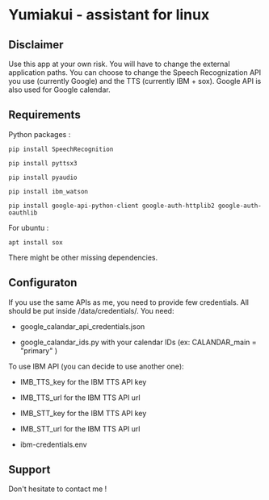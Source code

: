 # Yumiakui - assistant for linux

## Disclaimer 

Use this app at your own risk. You will have to change the external application paths.
You can choose to change the Speech Recognization API you use (currently Google) and the TTS (currently IBM + sox).
Google API is also used for Google calendar.

## Requirements

Python packages :

    pip install SpeechRecognition

    pip install pyttsx3 

    pip install pyaudio 
    
    pip install ibm_watson

    pip install google-api-python-client google-auth-httplib2 google-auth-oauthlib

For ubuntu :

    apt install sox
   
There might be other missing dependencies.

## Configuraton

If you use the same APIs as me, you need to provide few credentials. All should be put inside /data/credentials/.
You need:

 - google_calandar_api_credentials.json
 
 - google_calandar_ids.py with your calendar IDs (ex: CALANDAR_main = "primary" )
 
To use IBM API (you can decide to use another one):

 - IMB_TTS_key for the IBM TTS API key
 
 - IMB_TTS_url for the IBM TTS API url

 - IMB_STT_key for the IBM TTS API key
 
 - IMB_STT_url for the IBM TTS API url
 
 - ibm-credentials.env
 
 ## Support
 
 Don't hesitate to contact me !
